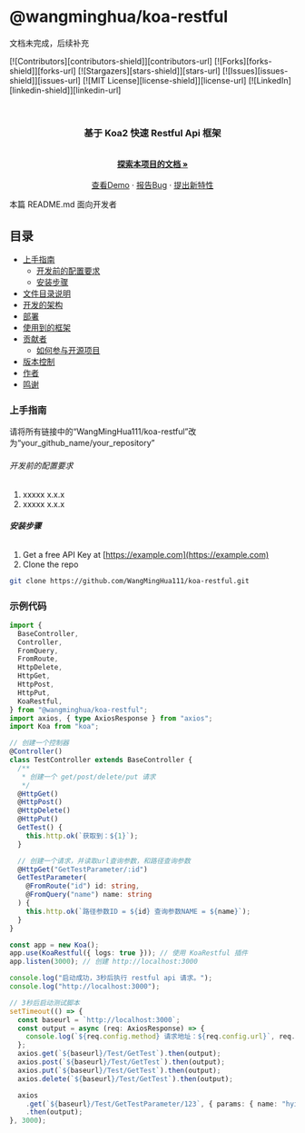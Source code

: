 # @wangminghua/koa-restful

文档未完成，后续补充

<!-- PROJECT SHIELDS -->

[![Contributors][contributors-shield]][contributors-url]
[![Forks][forks-shield]][forks-url]
[![Stargazers][stars-shield]][stars-url]
[![Issues][issues-shield]][issues-url]
[![MIT License][license-shield]][license-url]
[![LinkedIn][linkedin-shield]][linkedin-url]

<!-- PROJECT LOGO -->
<br />

<p align="center">
  <a href="https://github.com/WangMingHua111/koa-restful/">
    <!-- <img src="images/logo.png" alt="Logo" width="80" height="80"> -->
  </a>

  <h3 align="center">基于 Koa2 快速 Restful Api 框架</h3>
  <p align="center">
    <!-- 基于 Koa2 快速 Restful Api 框架 -->
    <br />
    <a href="https://github.com/WangMingHua111/koa-restful"><strong>探索本项目的文档 »</strong></a>
    <br />
    <br />
    <a href="https://github.com/WangMingHua111/koa-restful">查看Demo</a>
    ·
    <a href="https://github.com/WangMingHua111/koa-restful/issues">报告Bug</a>
    ·
    <a href="https://github.com/WangMingHua111/koa-restful/issues">提出新特性</a>
  </p>

</p>

本篇 README.md 面向开发者

## 目录

- [上手指南](#上手指南)
  - [开发前的配置要求](#开发前的配置要求)
  - [安装步骤](#安装步骤)
- [文件目录说明](#文件目录说明)
- [开发的架构](#开发的架构)
- [部署](#部署)
- [使用到的框架](#使用到的框架)
- [贡献者](#贡献者)
  - [如何参与开源项目](#如何参与开源项目)
- [版本控制](#版本控制)
- [作者](#作者)
- [鸣谢](#鸣谢)

### 上手指南

请将所有链接中的“WangMingHua111/koa-restful”改为“your_github_name/your_repository”

###### 开发前的配置要求

1. xxxxx x.x.x
2. xxxxx x.x.x

###### **安装步骤**

1. Get a free API Key at [https://example.com](https://example.com)
2. Clone the repo

```sh
git clone https://github.com/WangMingHua111/koa-restful.git
```

### 示例代码

```typescript
import {
  BaseController,
  Controller,
  FromQuery,
  FromRoute,
  HttpDelete,
  HttpGet,
  HttpPost,
  HttpPut,
  KoaRestful,
} from "@wangminghua/koa-restful";
import axios, { type AxiosResponse } from "axios";
import Koa from "koa";

// 创建一个控制器
@Controller()
class TestController extends BaseController {
  /**
   * 创建一个 get/post/delete/put 请求
   */
  @HttpGet()
  @HttpPost()
  @HttpDelete()
  @HttpPut()
  GetTest() {
    this.http.ok(`获取到：${1}`);
  }

  // 创建一个请求，并读取url查询参数，和路径查询参数
  @HttpGet("GetTestParameter/:id")
  GetTestParameter(
    @FromRoute("id") id: string,
    @FromQuery("name") name: string
  ) {
    this.http.ok(`路径参数ID = ${id} 查询参数NAME = ${name}`);
  }
}

const app = new Koa();
app.use(KoaRestful({ logs: true })); // 使用 KoaRestful 插件
app.listen(3000); // 创建 http://localhost:3000

console.log("启动成功，3秒后执行 restful api 请求。");
console.log("http://localhost:3000");

// 3秒后启动测试脚本
setTimeout(() => {
  const baseurl = `http://localhost:3000`;
  const output = async (req: AxiosResponse) => {
    console.log(`${req.config.method} 请求地址：${req.config.url}`, req.data);
  };
  axios.get(`${baseurl}/Test/GetTest`).then(output);
  axios.post(`${baseurl}/Test/GetTest`).then(output);
  axios.put(`${baseurl}/Test/GetTest`).then(output);
  axios.delete(`${baseurl}/Test/GetTest`).then(output);

  axios
    .get(`${baseurl}/Test/GetTestParameter/123`, { params: { name: "hyi" } })
    .then(output);
}, 3000);
```

<!-- ### 文件目录说明

eg:

```
filetree
├── ARCHITECTURE.md
├── LICENSE.txt
├── README.md
├── /account/
├── /bbs/
├── /docs/
│  ├── /rules/
│  │  ├── backend.txt
│  │  └── frontend.txt
├── manage.py
├── /oa/
├── /static/
├── /templates/
├── useless.md
└── /util/

``` -->

<!-- ### 开发的架构

请阅读[ARCHITECTURE.md](https://github.com/WangMingHua111/koa-restful/blob/master/ARCHITECTURE.md) 查阅为该项目的架构。

### 部署

暂无

### 使用到的框架

- [xxxxxxx](https://getbootstrap.com)
- [xxxxxxx](https://jquery.com)
- [xxxxxxx](https://laravel.com)

### 贡献者

请阅读**CONTRIBUTING.md** 查阅为该项目做出贡献的开发者。

#### 如何参与开源项目

贡献使开源社区成为一个学习、激励和创造的绝佳场所。你所作的任何贡献都是**非常感谢**的。

1. Fork the Project
2. Create your Feature Branch (`git checkout -b feature/AmazingFeature`)
3. Commit your Changes (`git commit -m 'Add some AmazingFeature'`)
4. Push to the Branch (`git push origin feature/AmazingFeature`)
5. Open a Pull Request

### 版本控制

该项目使用 Git 进行版本管理。您可以在 repository 参看当前可用版本。

### 作者

xxx@xxxx

知乎:xxxx &ensp; qq:xxxxxx

_您也可以在贡献者名单中参看所有参与该项目的开发者。_

### 版权说明

该项目签署了 MIT 授权许可，详情请参阅 [LICENSE.txt](https://github.com/WangMingHua111/koa-restful/blob/master/LICENSE.txt)

### 鸣谢

- [GitHub Emoji Cheat Sheet](https://www.webpagefx.com/tools/emoji-cheat-sheet)
- [Img Shields](https://shields.io)
- [Choose an Open Source License](https://choosealicense.com)
- [GitHub Pages](https://pages.github.com)
- [Animate.css](https://daneden.github.io/animate.css)
- [xxxxxxxxxxxxxx](https://connoratherton.com/loaders) -->

<!-- links -->

<!-- [your-project-path]: WangMingHua111/koa-restful
[contributors-shield]: https://img.shields.io/github/contributors/WangMingHua111/koa-restful.svg?style=flat-square
[contributors-url]: https://github.com/WangMingHua111/koa-restful/graphs/contributors
[forks-shield]: https://img.shields.io/github/forks/WangMingHua111/koa-restful.svg?style=flat-square
[forks-url]: https://github.com/WangMingHua111/koa-restful/network/members
[stars-shield]: https://img.shields.io/github/stars/WangMingHua111/koa-restful.svg?style=flat-square
[stars-url]: https://github.com/WangMingHua111/koa-restful/stargazers
[issues-shield]: https://img.shields.io/github/issues/WangMingHua111/koa-restful.svg?style=flat-square
[issues-url]: https://img.shields.io/github/issues/WangMingHua111/koa-restful.svg
[license-shield]: https://img.shields.io/github/license/WangMingHua111/koa-restful.svg?style=flat-square
[license-url]: https://github.com/WangMingHua111/koa-restful/blob/master/LICENSE.txt
[linkedin-shield]: https://img.shields.io/badge/-LinkedIn-black.svg?style=flat-square&logo=linkedin&colorB=555
[linkedin-url]: https://linkedin.com/in/shaojintian -->
